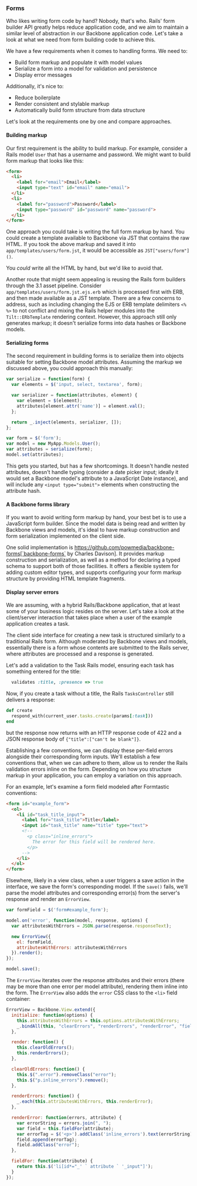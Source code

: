### Forms

Who likes writing form code by hand?  Nobody, that's who.  Rails' form builder API greatly helps reduce application code, and we aim to maintain a similar level of abstraction in
our Backbone application code.  Let's take a look at what we need from form
building code to achieve this.

We have a few requirements when it comes to handling forms.  We need to:

* Build form markup and populate it with model values
* Serialize a form into a model for validation and persistence
* Display error messages

Additionally, it's nice to:

* Reduce boilerplate
* Render consistent and stylable markup
* Automatically build form structure from data structure

Let's look at the requirements one by one and compare approaches.

#### Building markup

Our first requirement is the ability to build markup.  For example, consider a
Rails model `User` that has a username and password.  We might want to build
form markup that looks like this:

~~~~html
<form>
  <li>
    <label for="email">Email</label>
    <input type="text" id="email" name="email">
  </li>
  <li>
    <label for="password">Password</label>
    <input type="password" id="password" name="password">
  </li>
</form>
~~~~

One approach you could take is writing the full form markup by hand.  You could
create a template available to Backbone via JST that contains the raw HTML.  If
you took the above markup and saved it into `app/templates/users/form.jst`, 
it would be accessible as `JST["users/form"]()`.

You _could_ write all the HTML by hand, but we'd like to avoid that.

Another route that might seem appealing is reusing the Rails form builders
through the 3.1 asset pipeline.  Consider `app/templates/users/form.jst.ejs.erb`
which is processed first with ERB, and then made available as a JST template.
There are a few concerns to address, such as including changing the EJS or ERB template
delimiters `<% %>` to not conflict and mixing the Rails helper modules into the
`Tilt::ERbTemplate` rendering context.  However, this approach still only generates
markup; it doesn't serialize forms into data hashes or Backbone models.

#### Serializing forms

The second requirement in building forms is to serialize them into objects suitable for setting Backbone model attributes.  Assuming the markup we discussed above, you could
approach this manually:

~~~~javascript
var serialize = function(form) {
  var elements = $('input, select, textarea', form);

  var serializer = function(attributes, element) {
    var element = $(element);
    attributes[element.attr('name')] = element.val();
  };

  return _.inject(elements, serializer, []);
};

var form = $('form');
var model = new MyApp.Models.User();
var attributes = serialize(form);
model.set(attributes);
~~~~

This gets you started, but has a few shortcomings.  It doesn't handle nested
attributes, doesn't handle typing (consider a date picker input; ideally it
would set a Backbone model's attribute to a JavaScript Date instance), and will
include any `<input type="submit">` elements when constructing the attribute
hash.

#### A Backbone forms library

If you want to avoid writing form markup by hand, your best bet is to use a
JavaScript form builder.  Since the model data is being read and written by
Backbone views and models, it's ideal to have markup construction and form
serialization implemented on the client side.

One solid implementation is
https://github.com/powmedia/backbone-forms[`backbone-forms` by Charles
Davison].  It provides markup construction and serialization, as well as a
method for declaring a typed schema to support both of those facilities.  It
offers a flexible system for adding custom editor types, and supports
configuring your form markup structure by providing HTML template fragments.

#### Display server errors

We are assuming, with a hybrid Rails/Backbone application, that at least some of
your business logic resides on the server.  Let's take a look at the client/server
interaction that takes place when a user of the example application creates a task.

The client side interface for creating a new task is structured similarly to a
traditional Rails form.  Although moderated by Backbone views and models,
essentially there is a form whose contents are submitted to the Rails server,
where attributes are processed and a response is generated.

Let's add a validation to the Task Rails model, ensuring each task has something
entered for the title:

~~~~ruby
  validates :title, :presence => true
~~~~

Now, if you create a task without a title, the Rails `TasksController` still
delivers a response:

~~~~ruby
def create
  respond_with(current_user.tasks.create(params[:task]))
end
~~~~

but the response now returns with an HTTP response code of 422 and a JSON
response body of `{"title":["can't be blank"]}`.

Establishing a few conventions, we can display these per-field errors alongside
their corresponding form inputs.  We'll establish a few conventions that, when we can adhere to them, allow us to render the Rails validation errors inline on the form.  Depending on how you structure markup in your application, you can employ a variation on this approach.

For an example, let's examine a form field modeled after Formtastic conventions:

~~~~html
<form id="example_form">
  <ol>
    <li id="task_title_input">
      <label for="task_title">Title</label>
      <input id="task_title" name="title" type="text">
      <!--
        <p class="inline_errors">
          The error for this field will be rendered here.
        </p>
      -->
    </li>
  </ol>
</form>
~~~~

Elsewhere, likely in a view class, when a user triggers a save action in the
interface, we save the form's corresponding model.  If the `save()` fails,
we'll parse the model attributes and corresponding error(s) from the server's
response and render an `ErrorView`.

~~~~javascript
var formField = $('form#example_form');

model.on('error', function(model, response, options) {
  var attributesWithErrors = JSON.parse(response.responseText);

  new ErrorView({
    el: formField,
    attributesWithErrors: attributesWithErrors
  }).render();
});

model.save();
~~~~

The `ErrorView` iterates over the response attributes and their errors (there
may be more than one error per model attribute), rendering them inline into
the form.  The `ErrorView` also adds the `error` CSS class to the `<li>` field
container:

~~~~javascript
ErrorView = Backbone.View.extend({
  initialize: function(options) {
    this.attributesWithErrors = this.options.attributesWithErrors;
    _.bindAll(this, "clearErrors", "renderErrors", "renderError", "fieldFor");
  },

  render: function() {
    this.clearOldErrors();
    this.renderErrors();
  },

  clearOldErrors: function() {
    this.$(".error").removeClass("error");
    this.$("p.inline_errors").remove();
  },

  renderErrors: function() {
    _.each(this.attributesWithErrors, this.renderError);
  },

  renderError: function(errors, attribute) {
    var errorString = errors.join(", ");
    var field = this.fieldFor(attribute);
    var errorTag = $('<p>').addClass('inline_errors').text(errorString);
    field.append(errorTag);
    field.addClass("error");
  },

  fieldFor: function(attribute) {
    return this.$('li[id*="_' ` attribute ` '_input"]');
  }
});
~~~~
